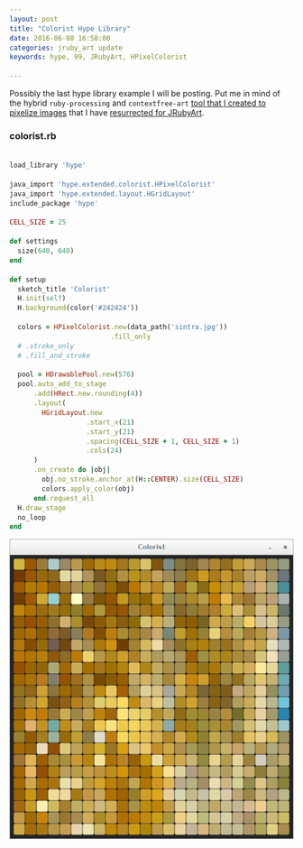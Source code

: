 ```yaml
---
layout: post
title: "Colorist Hype Library"
date: 2016-06-08 16:58:00
categories: jruby_art update
keywords: hype, 99, JRubyArt, HPixelColorist

---
```


Possibly the last hype library example I will be posting. Put me in mind of the hybrid `ruby-processing` and `contextfree-art` [tool that I created to pixelize images][tool] that I have [resurrected for JRubyArt][resurrect]. 

### colorist.rb ###

```ruby

load_library 'hype'

java_import 'hype.extended.colorist.HPixelColorist'
java_import 'hype.extended.layout.HGridLayout'
include_package 'hype'

CELL_SIZE = 25

def settings
  size(640, 640)
end

def setup
  sketch_title 'Colorist'
  H.init(self)
  H.background(color('#242424'))

  colors = HPixelColorist.new(data_path('sintra.jpg'))
                         .fill_only
  # .stroke_only
  # .fill_and_stroke

  pool = HDrawablePool.new(576)
  pool.auto_add_to_stage
      .add(HRect.new.rounding(4))
      .layout(
        HGridLayout.new
                   .start_x(21)
                   .start_y(21)
                   .spacing(CELL_SIZE + 1, CELL_SIZE + 1)
                   .cols(24)
      )
      .on_create do |obj|
        obj.no_stroke.anchor_at(H::CENTER).size(CELL_SIZE)
        colors.apply_color(obj)
      end.request_all
  H.draw_stage
  no_loop
end

```

<img src="/assets/Colorist.png" />

[jruby_art]:https://ruby-processing.github.io/index.html
[tool]:https://learning-ruby-processing.blogspot.co.uk/2013/08/simple-pixellator-using-cfdg-end-point.html
[resurrect]:https://monkstone.github.io/jruby_art/update/2016/06/15/pixellation.html
